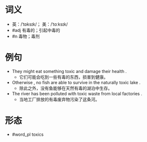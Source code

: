# 词义
- 英：/ˈtɒksɪk/； 美：/ˈtɑːksɪk/
- #adj 有毒的；引起中毒的
- #n 毒物；毒剂
# 例句
- They might eat something toxic and damage their health .
	- 它们可能会吃到一些有毒的东西，损害到健康。
- Otherwise , no fish are able to survive in the naturally toxic lake .
	- 除此之外，没有鱼能够在天然有毒的湖泊中生存。
- The river has been polluted with toxic waste from local factories .
	- 当地工厂排放的有毒废弃物污染了这条河。
# 形态
- #word_pl toxics
